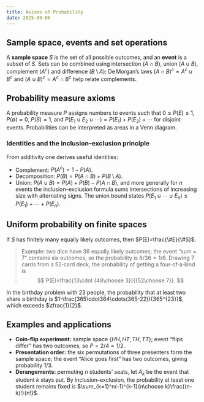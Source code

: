 ```yaml
---
title: Axioms of Probability
date: 2025-09-06
---
```


## Sample space, events and set operations

A **sample space** $S$ is the set of all possible outcomes, and an **event** is a subset of $S$.  Sets can be combined using intersection ($A\cap B$), union ($A\cup B$), complement ($A^c$) and difference ($B\setminus A$); De Morgan’s laws $(A\cap B)^c=A^c\cup B^c$ and $(A\cup B)^c=A^c\cap B^c$ help relate complements.

## Probability measure axioms

A probability measure $P$ assigns numbers to events such that $0\le P(E)\le 1$, $P(\emptyset)=0$, $P(S)=1$, and $P(E_1\cup E_2\cup\cdots)=P(E_1)+P(E_2)+\cdots$ for disjoint events.  Probabilities can be interpreted as areas in a Venn diagram.

### Identities and the inclusion–exclusion principle

From additivity one derives useful identities:

- Complement: $P(A^c)=1-P(A)$.
- Decomposition: $P(B)=P(A\cap B)+P(B\setminus A)$.
- Union: $P(A\cup B)=P(A)+P(B)-P(A\cap B)$, and more generally for $n$ events the inclusion–exclusion formula sums intersections of increasing size with alternating signs.  The union bound states $P(E_1\cup\cdots\cup E_n)\le P(E_1)+\cdots+P(E_n)$.

## Uniform probability on finite spaces

If $S$ has finitely many equally likely outcomes, then $P(E)=\frac{\#E}{\#S}$.
> Example: two dice have $36$ equally likely outcomes; the event “sum = 7” contains six outcomes, so the probability is $6/36=1/6$.  Drawing 7 cards from a 52‑card deck, the probability of getting a four‑of‑a‑kind is 
$$
P(E)=\frac{13\cdot {48\choose 3}}{{52\choose 7}}.
$$

In the birthday problem with 23 people, the probability that at least two share a birthday is $1-\frac{365\cdot364\cdots(365-22)}{365^{23}}$, which exceeds $\tfrac{1}{2}$.

## Examples and applications

- **Coin‑flip experiment:** sample space $\{HH,HT,TH,TT\}$; event “flips differ” has two outcomes, so $P=2/4=1/2$.
- **Presentation order:** the six permutations of three presenters form the sample space; the event “Alice goes first” has two outcomes, giving probability $1/3$.
- **Derangements:** permuting $n$ students’ seats, let $A_k$ be the event that student $k$ stays put.  By inclusion–exclusion, the probability at least one student remains fixed is $\sum_{k=1}^n(-1)^{k-1}{n\choose k}\frac{(n-k)!}{n!}$.

